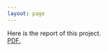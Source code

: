 ```yaml
---
layout: page  
---
```

Here is the report of this project.  
<a href="https://szuhannah.github.io/Microbial-graph/docs/'Microbial Report'.pdf" target="_blank">PDF.</a>
